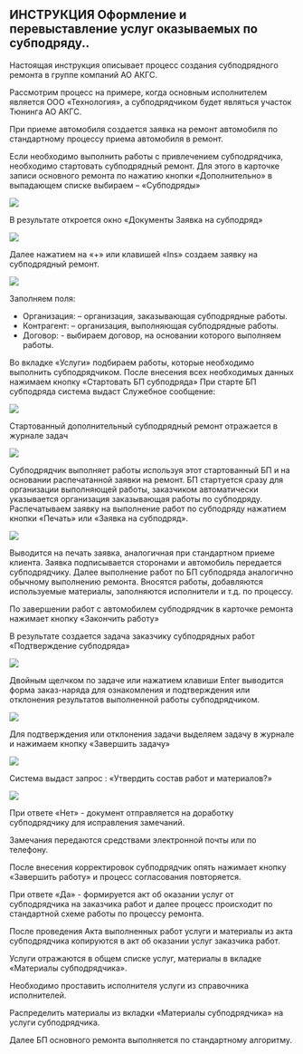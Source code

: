 
## ИНСТРУКЦИЯ Оформление и перевыставление услуг оказываемых по субподряду..

Настоящая инструкция описывает процесс создания субподрядного ремонта в группе компаний АО АКГС.

Рассмотрим процесс на примере, когда основным исполнителем является ООО «Технология», а субподрядчиком будет являться участок Тюнинга АО АКГС.

При приеме автомобиля создается заявка на ремонт автомобиля по стандартному процессу приема автомобиля в ремонт.

Если необходимо выполнить работы с привлечением субподрядчика, необходимо стартовать субподрядный ремонт. Для этого в карточке записи основного ремонта по нажатию кнопки «Дополнительно» в выпадающем списке выбираем – «Субподряды»

![](_attach/lu224723662af_tmp_68494ec723bee461.jpg)

В результате откроется окно «Документы Заявка на субподряд»

![](_attach/lu224723662af_tmp_eac16c81aa624c6d.png)

Далее нажатием на «+» или клавишей «Ins» создаем заявку на субподрядный ремонт.

![](_attach/lu224723662af_tmp_e91e4ae232345fa6.png)

Заполняем поля:
- Организация: – организация, заказывающая субподрядные работы.
- Контрагент: – организация, выполняющая субподрядные работы.
- Договор: - выбираем договор, на основании которого выполняем работы.

Во вкладке «Услуги» подбираем работы, которые необходимо выполнить субподрядчиком.
После внесения всех необходимых данных нажимаем кнопку «Стартовать БП субподряда»
При старте БП субподряда система выдаст Служебное сообщение:

![](_attach/lu224723662af_tmp_ffed8ea7432ff952.png)

Стартованный дополнительный субподрядный ремонт отражается в журнале задач

![](_attach/lu224723662af_tmp_873bcf358043ecd6.png)

Субподрядчик выполняет работы используя этот стартованный БП и на основании распечатанной заявки на ремонт.
БП стартуется сразу для организации выполняющей работы, заказчиком автоматически указывается организация заказывающая работы по субподряду.
Распечатываем заявку на выполнение работ по субподряду нажатием кнопки «Печать» или «Заявка на субподряд».

![](_attach/lu224723662af_tmp_36ea7c78b10ae7a9.png)

Выводится на печать заявка, аналогичная при стандартном приеме клиента.
Заявка подписывается сторонами и автомобиль передается субподрядчику.
Далее выполнение работ по БП субподряда аналогично обычному выполнению ремонта.
Вносятся работы, добавляются используемые материалы, заполняются исполнители и т.д. по процессу.

По завершении работ с автомобилем субподрядчик в карточке ремонта нажимает кнопку «Закончить работу»

В результате создается задача заказчику субподрядных работ «Подтверждение субподряда»

![](_attach/lu224723662af_tmp_ad5b6016ba1c7717.png)

Двойным щелчком по задаче или нажатием клавиши Enter выводится форма заказ-наряда для ознакомления и подтверждения или отклонения результатов выполненной работы субподрядчиком.

![](_attach/lu224723662af_tmp_45fd6572ad135e00.png)

Для подтверждения или отклонения задачи выделяем задачу в журнале и нажимаем кнопку «Завершить задачу»

![](_attach/lu224723662af_tmp_67c461d67c534965.png)

Система выдаст запрос : «Утвердить состав работ и материалов?»

![](_attach/lu224723662af_tmp_101c46e44cbe0eb2.png)

При ответе «Нет» - документ отправляется на доработку субподрядчику для исправления замечаний.

Замечания передаются средствами электронной почты или по телефону.

После внесения корректировок субподрядчик опять нажимает кнопку «Завершить работу» и процесс согласования повторяется.

При ответе «Да» - формируется акт об оказании услуг от субподрядчика на заказчика работ и далее процесс происходит по стандартной схеме работы по процессу ремонта.

После проведения Акта выполненных работ услуги и материалы из акта субподрядчика копируются в акт об оказании услуг заказчика работ.

Услуги отражаются в общем списке услуг, материалы в вкладке «Материалы субподрядчика».

Необходимо проставить исполнителя услуги из справочника исполнителей.

Распределить материалы из вкладки «Материалы субподрядчика» на услуги субподрядчика.

Далее БП основного ремонта выполняется по стандартному алгоритму.